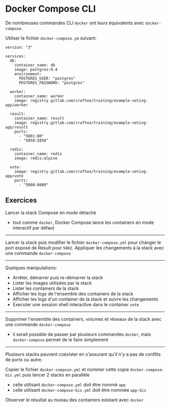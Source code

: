 # Docker Compose CLI

De nombreuses commandes CLI `docker` ont leurs équivalents avec `docker-compose`.

Utiliser le fichier `docker-compose.ym` suivant:

```
version: "3"

services:
  db:
    container_name: db
    image: postgres:9.4
    environment:
      POSTGRES_USER: "postgres"
      POSTGRES_PASSWORD: "postgres"

  worker:
    container_name: worker
    image: registry.gitlab.com/crafteo/training/example-voting-app/worker

  result:
    container_name: result
    image: registry.gitlab.com/crafteo/training/example-voting-app/result
    ports:
      - "5001:80"
      - "5858:5858"

  redis:
    container_name: redis
    image: redis:alpine

  vote:
    image: registry.gitlab.com/crafteo/training/example-voting-app/vote
    ports:
      - "5000:8080"
```

## Exercices 

Lancer la stack Compose en mode détaché

- tout comme `docker`, Docker Compose lance les containers en mode interactif par défaut

---

Lancer la stack puis modifier le fichier `docker-compose.yml` pour changer le port exposé de Result pour `5002`. Appliquer les changements à la stack avec une commande `docker-compose` 

--- 

Quelques manipulations:

- Arrêter, démarrer puis re-démarrer la stack
- Lister les images utilisées par la stack
- Lister les containers de la stack
- Afficher les logs de l'ensemble des containers de la stack
- Afficher les logs d'un container de la stack et suivre les changements
- Executer une session shell interactive dans le container `vote`

---

Supprimer l'ensemble des containers, volumes et réseaux de la stack avec une commande `docker-compose`

- il serait possible de passer par plusieurs commandes `docker`, mais `docker-compose` permet de le faire simplement 


--- 

Plusieurs stacks peuvent coéxister en s'assurant qu'il n'y a pas de conflits de ports ou autre.

Copier le fichier `docker-compose.yml` et nommer cette copie `docker-compose-bis.yml` puis lancer 2 stacks en parallèle

- celle utilisant `docker-compose.yml` doit être nommé `app`
- celle utilisant `docker-compose-bis.yml` doit être nommée `app-bis`

Observer le résultat au niveau des containers existant avec `docker`
